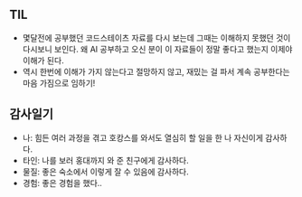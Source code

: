 ## TIL
- 몇달전에 공부했던 코드스테이츠 자료를 다시 보는데 그때는 이해하지 못했던 것이 다시보니 보인다. 왜 AI 공부하고 오신 분이 이 자료들이 정말 좋다고 했는지 이제야 이해가 된다. 
- 역시 한번에 이해가 가지 않는다고 절망하지 않고, 재밌는 걸 파서 계속 공부한다는 마음 가짐으로 임하기!

## 감사일기
- 나: 힘든 여러 과정을 겪고 호캉스를 와서도 열심히 할 일을 한 나 자신이게 감사하다.
- 타인: 나를 보러 홍대까지 와 준 친구에게 감사하다.
- 물질: 좋은 숙소에서 이렇게 잘 수 있음에 감사하다.
- 경험: 좋은 경험을 했다..
